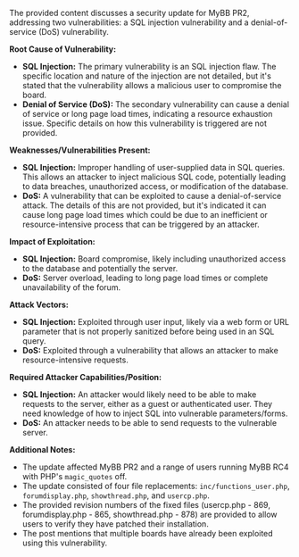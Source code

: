 The provided content discusses a security update for MyBB PR2, addressing two vulnerabilities: a SQL injection vulnerability and a denial-of-service (DoS) vulnerability.

**Root Cause of Vulnerability:**

*   **SQL Injection:** The primary vulnerability is an SQL injection flaw. The specific location and nature of the injection are not detailed, but it's stated that the vulnerability allows a malicious user to compromise the board.
*   **Denial of Service (DoS):** The secondary vulnerability can cause a denial of service or long page load times, indicating a resource exhaustion issue. Specific details on how this vulnerability is triggered are not provided.

**Weaknesses/Vulnerabilities Present:**

*   **SQL Injection:** Improper handling of user-supplied data in SQL queries. This allows an attacker to inject malicious SQL code, potentially leading to data breaches, unauthorized access, or modification of the database.
*   **DoS:** A vulnerability that can be exploited to cause a denial-of-service attack. The details of this are not provided, but it's indicated it can cause long page load times which could be due to an inefficient or resource-intensive process that can be triggered by an attacker.

**Impact of Exploitation:**

*   **SQL Injection:** Board compromise, likely including unauthorized access to the database and potentially the server.
*   **DoS:** Server overload, leading to long page load times or complete unavailability of the forum.

**Attack Vectors:**

*   **SQL Injection:** Exploited through user input, likely via a web form or URL parameter that is not properly sanitized before being used in an SQL query.
*   **DoS:** Exploited through a vulnerability that allows an attacker to make resource-intensive requests.

**Required Attacker Capabilities/Position:**

*   **SQL Injection:** An attacker would likely need to be able to make requests to the server, either as a guest or authenticated user. They need knowledge of how to inject SQL into vulnerable parameters/forms.
*   **DoS:** An attacker needs to be able to send requests to the vulnerable server.

**Additional Notes:**

*   The update affected MyBB PR2 and a range of users running MyBB RC4 with PHP's `magic_quotes` off.
*   The update consisted of four file replacements: `inc/functions_user.php`, `forumdisplay.php`, `showthread.php`, and `usercp.php`.
*   The provided revision numbers of the fixed files (usercp.php - 869, forumdisplay.php - 865, showthread.php - 878) are provided to allow users to verify they have patched their installation.
*   The post mentions that multiple boards have already been exploited using this vulnerability.